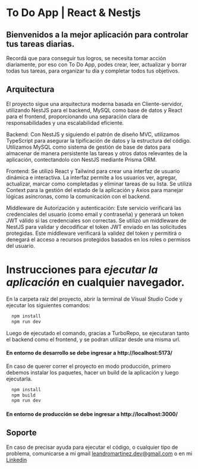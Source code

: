 
# **To Do App | React & Nestjs**

## Bienvenidos a la mejor aplicación para controlar tus tareas diarias.
Recordá que para conseguir tus logros, se necesita tomar acción diariamente, por eso con To Do App, podes crear, leer, actualizar y borrar todas tus tareas, para organizar tu día y completar todos tus objetivos.


## Arquitectura

El proyecto sigue una arquitectura moderna basada en Cliente-servidor, utilizando NestJS para el backend, MySQL como base de datos y React para el frontend, proporcionando una separación clara de responsabilidades y una escalabilidad eficiente.

Backend: Con NestJS y siguiendo el patrón de diseño MVC, utilizamos TypeScript para asegurar la tipificación de datos y la estructura del código. Utilizamos MySQL como sistema de gestión de base de datos para almacenar de manera persistente las tareas y otros datos relevantes de la aplicación, contectandolo con NestJS mediante Prisma ORM.

Frontend: Se utilizó React y Tailwind para crear una interfaz de usuario dinámica e interactiva. La interfaz permite a los usuarios ver, agregar, actualizar, marcar como completadas y eliminar tareas de su lista. Se utiliza Context para la gestión del estado de la aplicación y Axios para manejar lógicas asíncronas, como la comunicación con el backend.

Middleware de Autorización y autenticación: Este servicio verificará las credenciales del usuario (como email y contraseña) y generará un token JWT válido si las credenciales son correctas.
Se utilizó un middleware de NestJS para validar y decodificar el token JWT enviado en las solicitudes protegidas. Este middleware verificará la validez del token y permitirá o denegará el acceso a recursos protegidos basados en los roles o permisos del usuario.

# Instrucciones para _ejecutar la aplicación_ en cualquier navegador.


En la carpeta raíz del proyecto, abrir la terminal de Visual Studio Code y ejecutar los siguientes comandos: 
```bash
  npm install
  npm run dev
```

Luego de ejecutado el comando, gracias a TurboRepo, se ejecutaran tanto el backend como el frontend, y se podran utilizar desde una misma url.

#### En entorno de desarrollo se debe ingresar a http://localhost:5173/

En caso de querer correr el proyecto en modo producción, primero debemos instalar los paquetes, hacer un build de la aplicación y luego ejecutarla.
```bash
  npm install
  npm build
  npm run dev
```
#### En entorno de producción se debe ingresar a http://localhost:3000/


    
## Soporte

En caso de precisar ayuda para ejecutar el código, o cualquier tipo de problema, comunicarse a mi gmail leandromartinez.dev@gmail.com o en mi [Linkedin](https://www.linkedin.com/in/leandromartinezuy)

